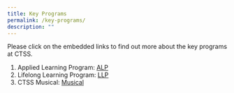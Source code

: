```yaml
---
title: Key Programs
permalink: /key-programs/
description: ""
---
```

Please click on the embedded links to find out more about the key programs at CTSS.

1. Applied Learning Program: [ALP](https://cms.isomer.gov.sg/sites/moe-clementitownsec/folders/key-programmes/editPage/Applied%20Learning%20Programme%20(ALP).md)
2. Lifelong Learning Program: [LLP](https://cms.isomer.gov.sg/sites/moe-clementitownsec/folders/key-programmes/editPage/Lifelong%20Learning%20Programme%20(LLP).md)
3. CTSS Musical: [Musical](https://cms.isomer.gov.sg/sites/moe-clementitownsec/folders/key-programmes/editPage/Musical.md)
